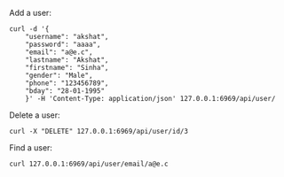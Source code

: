 Add a user: 

```
curl -d '{
    "username": "akshat", 
    "password": "aaaa",
    "email": "a@e.c",
    "lastname": "Akshat",
    "firstname": "Sinha",
    "gender": "Male",
    "phone": "123456789",
    "bday": "28-01-1995"
    }' -H 'Content-Type: application/json' 127.0.0.1:6969/api/user/
```

Delete a user:

```
curl -X "DELETE" 127.0.0.1:6969/api/user/id/3
```

Find a user: 

```
curl 127.0.0.1:6969/api/user/email/a@e.c
```